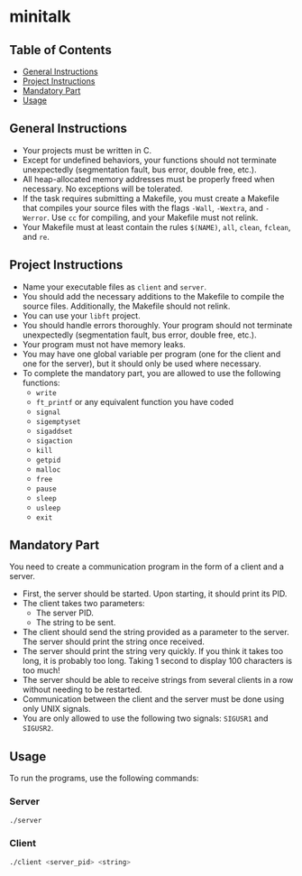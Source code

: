# minitalk

## Table of Contents
- [General Instructions](#general-instructions)
- [Project Instructions](#project-instructions)
- [Mandatory Part](#mandatory-part)
- [Usage](#usage)

## General Instructions
- Your projects must be written in C.
- Except for undefined behaviors, your functions should not terminate unexpectedly (segmentation fault, bus error, double free, etc.).
- All heap-allocated memory addresses must be properly freed when necessary. No exceptions will be tolerated.
- If the task requires submitting a Makefile, you must create a Makefile that compiles your source files with the flags `-Wall`, `-Wextra`, and `-Werror`. Use `cc` for compiling, and your Makefile must not relink.
- Your Makefile must at least contain the rules `$(NAME)`, `all`, `clean`, `fclean`, and `re`.

## Project Instructions
- Name your executable files as `client` and `server`.
- You should add the necessary additions to the Makefile to compile the source files. Additionally, the Makefile should not relink.
- You can use your `libft` project.
- You should handle errors thoroughly. Your program should not terminate unexpectedly (segmentation fault, bus error, double free, etc.).
- Your program must not have memory leaks.
- You may have one global variable per program (one for the client and one for the server), but it should only be used where necessary.
- To complete the mandatory part, you are allowed to use the following functions:
  - `write`
  - `ft_printf` or any equivalent function you have coded
  - `signal`
  - `sigemptyset`
  - `sigaddset`
  - `sigaction`
  - `kill`
  - `getpid`
  - `malloc`
  - `free`
  - `pause`
  - `sleep`
  - `usleep`
  - `exit`

## Mandatory Part
You need to create a communication program in the form of a client and a server.
- First, the server should be started. Upon starting, it should print its PID.
- The client takes two parameters:
  - The server PID.
  - The string to be sent.
- The client should send the string provided as a parameter to the server. The server should print the string once received.
- The server should print the string very quickly. If you think it takes too long, it is probably too long. Taking 1 second to display 100 characters is too much!
- The server should be able to receive strings from several clients in a row without needing to be restarted.
- Communication between the client and the server must be done using only UNIX signals.
- You are only allowed to use the following two signals: `SIGUSR1` and `SIGUSR2`.

## Usage
To run the programs, use the following commands:

### Server
```bash
./server
```
### Client
```bash
./client <server_pid> <string>
